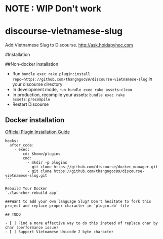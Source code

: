 # NOTE : WIP Don't work

# discourse-vietnamese-slug
Add Vietnamese Slug to Discourse. http://ask.hoidapyhoc.com

#Installation

##Non-docker installation

* Run `bundle exec rake plugin:install repo=https://github.com/thangngoc89/discourse-vietnamese-slug` in your discourse directory
* In development mode, `run bundle exec rake assets:clean`
* In production, recompile your assets: `bundle exec rake assets:precompile`
* Restart Discourse

## Docker installation

[Official Plugin Installation Guide](https://meta.discourse.org/t/advanced-troubleshooting-with-docker/15927#Example:%20Install%20a%20plugin)

````
hooks:
  after_code:
    - exec:
        cd: $home/plugins
        cmd:
          - mkdir -p plugins
          - git clone https://github.com/discourse/docker_manager.git
          - git clone https://github.com/thangngoc89/discourse-vietnamese-slug.git
```

Rebuild Your Docker
`./launcher rebuild app`

###Want to add your own language Slug? Don't hesitate to fork this project and replace proper character in `plugin.rb` file

## TODO

- [ ] Find a more effective way to do this instead of replace char by char (performance issue)
- [ ] Support Vietnamese Unicode 2 byte character
